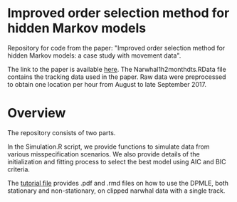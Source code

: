 # Improved order selection method for hidden Markov models


Repository for code from the paper: "Improved order selection method for hidden Markov models: a case study with movement data".

The link to the paper is available [here](https://arxiv.org/abs/2411.18826). 
The Narwhal1h2monthdts.RData file contains the tracking data used in the paper. Raw data were preprocessed to obtain one location per hour from August to late September 2017.


# Overview

The repository consists of two parts. 


In the Simulation.R script, we provide functions to simulate data from various misspecification scenarios. We also provide details of the initialization and fitting process to select the best model using AIC and BIC criteria.

The [tutorial file](Code_DPMLE_MEE/Tutorial) provides .pdf and .rmd files on how to use the DPMLE, both stationary and non-stationary, on clipped narwhal data with a single track. 



